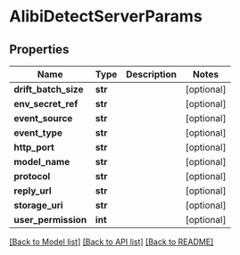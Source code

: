 # AlibiDetectServerParams

## Properties
Name | Type | Description | Notes
------------ | ------------- | ------------- | -------------
**drift_batch_size** | **str** |  | [optional] 
**env_secret_ref** | **str** |  | [optional] 
**event_source** | **str** |  | [optional] 
**event_type** | **str** |  | [optional] 
**http_port** | **str** |  | [optional] 
**model_name** | **str** |  | [optional] 
**protocol** | **str** |  | [optional] 
**reply_url** | **str** |  | [optional] 
**storage_uri** | **str** |  | [optional] 
**user_permission** | **int** |  | [optional] 

[[Back to Model list]](../README.md#documentation-for-models) [[Back to API list]](../README.md#documentation-for-api-endpoints) [[Back to README]](../README.md)


